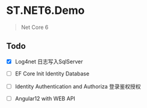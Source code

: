 # ST.NET6.Demo

> Net Core 6

## Todo
- [x] Log4net 日志写入SqlServer
- [ ] EF Core Init Identity Database

- [ ] Identity Authentication and Authoriza 登录鉴权授权
- [ ] Angular12 with WEB API
